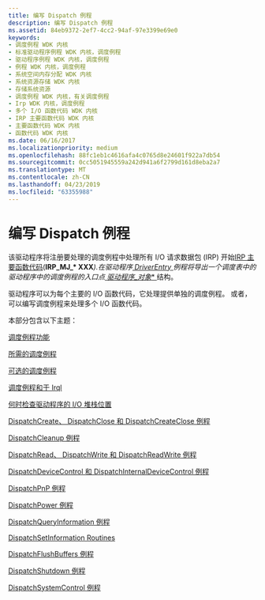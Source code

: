 ```yaml
---
title: 编写 Dispatch 例程
description: 编写 Dispatch 例程
ms.assetid: 84eb9372-2ef7-4cc2-94af-97e3399e69e0
keywords:
- 调度例程 WDK 内核
- 标准驱动程序例程 WDK 内核，调度例程
- 驱动程序例程 WDK 内核，调度例程
- 例程 WDK 内核，调度例程
- 系统空间内存分配 WDK 内核
- 系统资源存储 WDK 内核
- 存储系统资源
- 调度例程 WDK 内核，有关调度例程
- Irp WDK 内核，调度例程
- 多个 I/O 函数代码 WDK 内核
- IRP 主要函数代码 WDK 内核
- 主要函数代码 WDK 内核
- 函数代码 WDK 内核
ms.date: 06/16/2017
ms.localizationpriority: medium
ms.openlocfilehash: 88fc1eb1c4616afa4c0765d8e24601f922a7db54
ms.sourcegitcommit: 0cc5051945559a242d941a6f2799d161d8eba2a7
ms.translationtype: MT
ms.contentlocale: zh-CN
ms.lasthandoff: 04/23/2019
ms.locfileid: "63355988"
---
```

# <a name="writing-dispatch-routines"></a>编写 Dispatch 例程





该驱动程序将注册要处理的调度例程中处理所有 I/O 请求数据包 (IRP) 开始[IRP 主要函数代码](https://msdn.microsoft.com/library/windows/hardware/ff550710)(<strong>IRP\_MJ\_* XXX</strong><em>).在驱动程序[ </em> *DriverEntry* <em> ](<https://msdn.microsoft.com/library/windows/hardware/ff544113>)例程将导出一个调度表中的驱动程序中的调度例程的入口点[ </em> *驱动程序\_对象** ](<https://msdn.microsoft.com/library/windows/hardware/ff544174>)结构。

驱动程序可以为每个主要的 I/O 函数代码，它处理提供单独的调度例程。 或者，可以编写调度例程来处理多个 I/O 函数代码。

本部分包含以下主题：

[调度例程功能](dispatch-routine-functionality.md)

[所需的调度例程](required-dispatch-routines.md)

[可选的调度例程](optional-dispatch-routines.md)

[调度例程和于 Irql](dispatch-routines-and-irqls.md)

[何时检查驱动程序的 I/O 堆栈位置](when-to-check-the-driver-s-i-o-stack-location.md)

[DispatchCreate、 DispatchClose 和 DispatchCreateClose 例程](dispatchcreate--dispatchclose--and-dispatchcreateclose-routines.md)

[DispatchCleanup 例程](dispatchcleanup-routines.md)

[DispatchRead、 DispatchWrite 和 DispatchReadWrite 例程](dispatchread--dispatchwrite--and-dispatchreadwrite-routines.md)

[DispatchDeviceControl 和 DispatchInternalDeviceControl 例程](dispatchdevicecontrol-and-dispatchinternaldevicecontrol-routines.md)

[DispatchPnP 例程](dispatchpnp-routines.md)

[DispatchPower 例程](dispatchpower-routines.md)

[DispatchQueryInformation 例程](dispatchqueryinformation-routines.md)

[DispatchSetInformation Routines](dispatchsetinformation-routines.md)

[DispatchFlushBuffers 例程](dispatchflushbuffers-routines.md)

[DispatchShutdown 例程](dispatchshutdown-routines.md)

[DispatchSystemControl 例程](dispatchsystemcontrol-routines.md)

 

 




